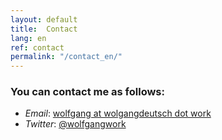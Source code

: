 ```yaml
---
layout: default
title:  Contact
lang: en
ref: contact
permalink: "/contact_en/"
---
```


### You can contact me as follows:
<ul>
<li><em>Email</em>: <a href="mailto:wolfgang@wolfgangdeutsch.work">wolfgang at wolgangdeutsch dot work</a></li>
<li><em>Twitter</em>: <a href="https://twitter.com/wolfgangwork">@wolfgangwork</a></li>
</ul>
